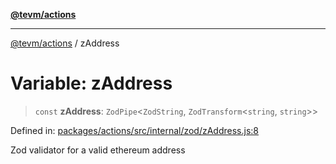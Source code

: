 [**@tevm/actions**](../README.md)

***

[@tevm/actions](../globals.md) / zAddress

# Variable: zAddress

> `const` **zAddress**: `ZodPipe`\<`ZodString`, `ZodTransform`\<`string`, `string`\>\>

Defined in: [packages/actions/src/internal/zod/zAddress.js:8](https://github.com/evmts/tevm-monorepo/blob/main/packages/actions/src/internal/zod/zAddress.js#L8)

Zod validator for a valid ethereum address
